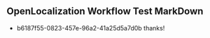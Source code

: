 ## OpenLocalization Workflow Test MarkDown
* b6187f55-0823-457e-96a2-41a25d5a7d0b thanks!

<!--HONumber=Jul16_HO3-->


